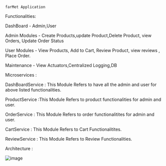                                                                                                    farMet Application

Functionalities: 

DashBoard - Admin,User

Admin Modules - Create Products,update Product,Delete Product, view Orders, Update Order Status 

User Modules - View Products, Add to Cart, Review Product, view reviews , Place Order.

Maintenance - View Actuators,Centralized Logging,DB

Microservices : 

DashBoardService : This Module Refers to have all the admin and user for above listed functionalities.

ProductService :This Module Refers to product functionalities for admin and user.

OrderService : This Module Refers to order functionalitites for admin and user.

CartService : This Module Refers to Cart Functionalitites.

ReviewService : This Module Refers to Review Functionalities.

Architecture :
 
![image](https://github.com/CapSpparrow/farMET/assets/157823084/62ea2298-3312-4904-8e1b-1442e91f8c29)
